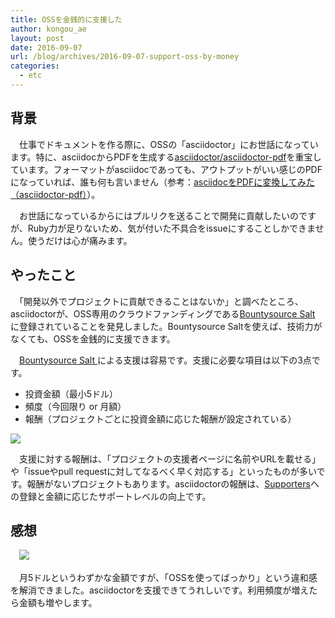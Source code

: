 ```yaml
---
title: OSSを金銭的に支援した
author: kongou_ae
layout: post
date: 2016-09-07
url: /blog/archives/2016-09-07-support-oss-by-money
categories:
  - etc
---
```


## 背景

　仕事でドキュメントを作る際に、OSSの「asciidoctor」にお世話になっています。特に、asciidocからPDFを生成する[asciidoctor/asciidoctor-pdf](https://github.com/asciidoctor/asciidoctor-pdf)を重宝しています。フォーマットがasciidocであっても、アウトプットがいい感じのPDFになっていれば、誰も何も言いません（参考：[asciidocをPDFに変換してみた（asciidoctor-pdf）](https://aimless.jp/blog/archives/2641/)）。

　お世話になっているからにはプルリクを送ることで開発に貢献したいのですが、Ruby力が足りないため、気が付いた不具合をissueにすることしかできません。使うだけは心が痛みます。

## やったこと

　「開発以外でプロジェクトに貢献できることはないか」と調べたところ、asciidoctorが、OSS専用のクラウドファンディングである[Bountysource Salt ](https://salt.bountysource.com/)に登録されていることを発見しました。Bountysource Saltを使えば、技術力がなくても、OSSを金銭的に支援できます。

　[Bountysource Salt ](https://salt.bountysource.com/)による支援は容易です。支援に必要な項目は以下の3点です。
- 投資金額（最小5ドル）
- 頻度（今回限り or 月額）
- 報酬（プロジェクトごとに投資金額に応じた報酬が設定されている）

![](https://aimless.jp/blog/images/2016-09-07-001.png)

　支援に対する報酬は、「プロジェクトの支援者ページに名前やURLを載せる」や「issueやpull requestに対してなるべく早く対応する」といったものが多いです。報酬がないプロジェクトもあります。asciidoctorの報酬は、[Supporters](http://asciidoctor.org/supporters/)への登録と金額に応じたサポートレベルの向上です。

## 感想

　![](https://aimless.jp/blog/images/2016-09-07-002.png)

　月5ドルというわずかな金額ですが、「OSSを使ってばっかり」という違和感を解消できました。asciidoctorを支援できてうれしいです。利用頻度が増えたら金額も増やします。
